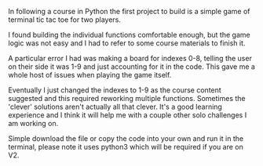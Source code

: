 In following a course in Python the first project to build is a simple
game of terminal tic tac toe for two players.

I found building the individual functions comfortable enough, but the game logic was not easy and I had to refer to some course materials to finish it.

A particular error I had was making a board for indexes 0-8, telling the user on their side it was 1-9 and just accounting for it in the code. This gave me a whole host of issues when playing the game itself.

Eventually I just changed the indexes to 1-9 as the course content suggested and this required reworking multiple functions. Sometimes the 'clever' solutions aren't actually all that clever. It's a good learning experience and I think it will help me with a couple other solo challenges I am working on.

Simple download the file or copy the code into your own and run it in the terminal, please note it uses python3 which will be required if you are on V2.
